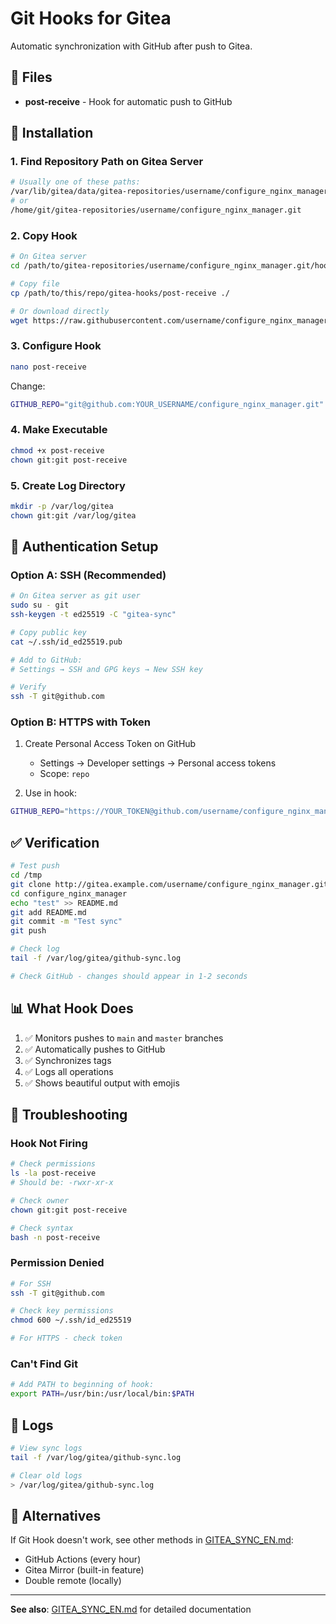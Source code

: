 # Git Hooks for Gitea

Automatic synchronization with GitHub after push to Gitea.

## 📁 Files

- **post-receive** - Hook for automatic push to GitHub

## 🚀 Installation

### 1. Find Repository Path on Gitea Server

```bash
# Usually one of these paths:
/var/lib/gitea/data/gitea-repositories/username/configure_nginx_manager.git
# or
/home/git/gitea-repositories/username/configure_nginx_manager.git
```

### 2. Copy Hook

```bash
# On Gitea server
cd /path/to/gitea-repositories/username/configure_nginx_manager.git/hooks/

# Copy file
cp /path/to/this/repo/gitea-hooks/post-receive ./

# Or download directly
wget https://raw.githubusercontent.com/username/configure_nginx_manager/main/gitea-hooks/post-receive
```

### 3. Configure Hook

```bash
nano post-receive
```

Change:
```bash
GITHUB_REPO="git@github.com:YOUR_USERNAME/configure_nginx_manager.git"
```

### 4. Make Executable

```bash
chmod +x post-receive
chown git:git post-receive
```

### 5. Create Log Directory

```bash
mkdir -p /var/log/gitea
chown git:git /var/log/gitea
```

## 🔑 Authentication Setup

### Option A: SSH (Recommended)

```bash
# On Gitea server as git user
sudo su - git
ssh-keygen -t ed25519 -C "gitea-sync"

# Copy public key
cat ~/.ssh/id_ed25519.pub

# Add to GitHub:
# Settings → SSH and GPG keys → New SSH key

# Verify
ssh -T git@github.com
```

### Option B: HTTPS with Token

1. Create Personal Access Token on GitHub
   - Settings → Developer settings → Personal access tokens
   - Scope: `repo`

2. Use in hook:
```bash
GITHUB_REPO="https://YOUR_TOKEN@github.com/username/configure_nginx_manager.git"
```

## ✅ Verification

```bash
# Test push
cd /tmp
git clone http://gitea.example.com/username/configure_nginx_manager.git
cd configure_nginx_manager
echo "test" >> README.md
git add README.md
git commit -m "Test sync"
git push

# Check log
tail -f /var/log/gitea/github-sync.log

# Check GitHub - changes should appear in 1-2 seconds
```

## 📊 What Hook Does

1. ✅ Monitors pushes to `main` and `master` branches
2. ✅ Automatically pushes to GitHub
3. ✅ Synchronizes tags
4. ✅ Logs all operations
5. ✅ Shows beautiful output with emojis

## 🐛 Troubleshooting

### Hook Not Firing

```bash
# Check permissions
ls -la post-receive
# Should be: -rwxr-xr-x

# Check owner
chown git:git post-receive

# Check syntax
bash -n post-receive
```

### Permission Denied

```bash
# For SSH
ssh -T git@github.com

# Check key permissions
chmod 600 ~/.ssh/id_ed25519

# For HTTPS - check token
```

### Can't Find Git

```bash
# Add PATH to beginning of hook:
export PATH=/usr/bin:/usr/local/bin:$PATH
```

## 📝 Logs

```bash
# View sync logs
tail -f /var/log/gitea/github-sync.log

# Clear old logs
> /var/log/gitea/github-sync.log
```

## 🔄 Alternatives

If Git Hook doesn't work, see other methods in [GITEA_SYNC_EN.md](../GITEA_SYNC_EN.md):
- GitHub Actions (every hour)
- Gitea Mirror (built-in feature)
- Double remote (locally)

---

**See also**: [GITEA_SYNC_EN.md](../GITEA_SYNC_EN.md) for detailed documentation
